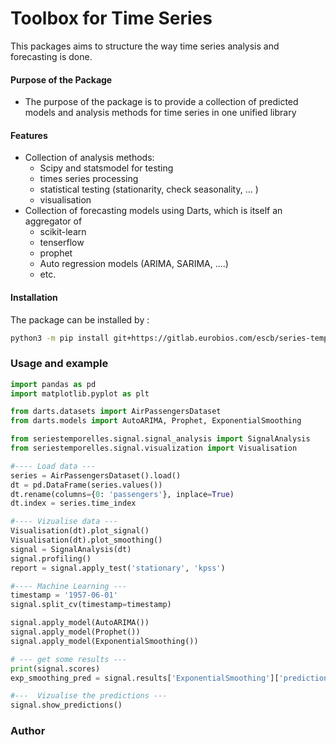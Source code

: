 # Toolbox for Time Series

This packages aims to structure the way time series analysis and forecasting is done. 

#### Purpose of the Package 
+ The purpose of the package is to
provide a collection of predicted models 
and analysis methods for time series in one unified library

#### Features 
+ Collection of analysis methods:
  - Scipy and statsmodel for testing 
  - times series processing
  - statistical testing (stationarity, check seasonality, ...  )
  - visualisation
+ Collection of forecasting models using Darts, which is itself an aggregator of 
   - scikit-learn
   - tenserflow
   - prophet
   - Auto regression models (ARIMA, SARIMA, ....)
   - etc.

#### Installation 
The package can be installed by :
```bash
python3 -m pip install git+https://gitlab.eurobios.com/escb/series-temporelles.git@series_biblio

```

### Usage and example

```python
import pandas as pd
import matplotlib.pyplot as plt

from darts.datasets import AirPassengersDataset
from darts.models import AutoARIMA, Prophet, ExponentialSmoothing

from seriestemporelles.signal.signal_analysis import SignalAnalysis
from seriestemporelles.signal.visualization import Visualisation

#---- Load data ---
series = AirPassengersDataset().load()
dt = pd.DataFrame(series.values())
dt.rename(columns={0: 'passengers'}, inplace=True)
dt.index = series.time_index

#---- Vizualise data ---
Visualisation(dt).plot_signal()
Visualisation(dt).plot_smoothing()
signal = SignalAnalysis(dt)
signal.profiling()
report = signal.apply_test('stationary', 'kpss')

#---- Machine Learning ---
timestamp = '1957-06-01'
signal.split_cv(timestamp=timestamp)

signal.apply_model(AutoARIMA())
signal.apply_model(Prophet())
signal.apply_model(ExponentialSmoothing())

# --- get some results ---
print(signal.scores)
exp_smoothing_pred = signal.results['ExponentialSmoothing']['predictions']

#---  Vizualise the predictions ---
signal.show_predictions()


```

### Author
